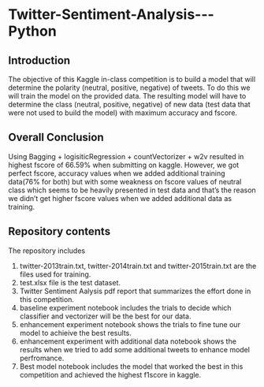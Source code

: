 # Twitter-Sentiment-Analysis---Python
## Introduction

The objective of this Kaggle in-class competition is to build a model that will determine the polarity (neutral, positive, negative) of tweets. To do this we will train the model on the provided data. The resulting model will have to determine the class (neutral, positive, negative) of new data (test data that were not used to build the model) with maximum accuracy and fscore.

## Overall Conclusion

Using Bagging + logisiticRegression + countVectorizer + w2v resulted in highest fscore of 66.59% when submitting on kaggle. However, we got perfect fscore, accuracy values when we added additional training data(76% for both) but with some weakness on  fscore values of neutral class which seems to be heavily presented in test data and that’s the reason we didn’t get higher fscore values when we added additional data as training.

## Repository contents

The repository includes

1. twitter-2013train.txt, twitter-2014train.txt and twitter-2015train.txt are the files used for training.
2. test.xlsx file is the test dataset.
3. Twitter Sentiment Aalysis pdf report that summarizes the effort done in this competition.
4. baseline experiment notebook includes the trials to decide which classifier and vectorizer will be the best for our data.
5. enhancement experiment notebook shows the trials to fine tune our model to achieive the best results.
6. enhancement experiment with additional data notebook shows the results when we tried to add some additional tweets to enhance model
   perfromance.
7. Best model notebook includes the model that worked the best in this competition and achieved the highest f1score in kaggle.


